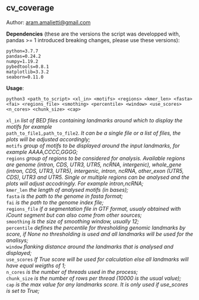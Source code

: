 ## cv_coverage
Author: aram.amalietti@gmail.com


**Dependencies** (these are the versions the script was developped with, pandas >= 1 introduced breaking changes, please use these versions):
```
python=3.7.7  
pandas=0.24.2  
numpy=1.19.2  
pybedtools=0.8.1  
matplotlib=3.3.2
seaborn=0.11.0
```
**Usage**:  
  ```
  python3 <path_to_script> <xl_in> <motifs> <regions> <kmer_len> <fasta> <fai> <regions_file> <smothing> <percentile> <window> <use_scores> <n_cores> <chunk_size> <cap>
  ```

  `xl_in` *list of BED files containing landmarks around which to display the motifs for example*  
          `path_to_file1,path_to_file2`. *It can be a single file or a list of files, the plots will be adjusted accordingly;*  
  `motifs` *group of motifs to be displayed around the input landmarks, for example AAAA,CCCC,GGGG;*  
  `regions` *group of regions to be considered for analysis. Available regions are genome (intron, CDS, UTR3, UTR5, ncRNA, intergenic), whole_gene (intron, CDS, UTR3, UTR5), intergenic, intron, ncRNA, other_exon (UTR5, CDS), UTR3 and UTR5. Single or multiple regions can be analysed and the plots will adjust accodringly. For example intron,ncRNA;*  
  `kmer_len` *the length of analysed motifs (in bases);*  
  `fasta` *is the path to the genome in fasta format;*  
  `fai` *is the path to the genome index file;*  
  `regions_file` *if a segmentation file in GTF format, usualy obtained with iCount segment but can also come from   other sources;*  
  `smoothing` *is the size of smoothing window, usually 12;*  
  `percentile` *defines the percentile for thresholding genomic landmarks by score, if None no thresholding is used and all landmarks will be used for the analisys;*  
  `window` *flanking distance around the landmarks that is analysed and displayed;*  
  `use_scores` *If True score will be used for calculation else all landmarks will have equal weigths of 1;*  
  `n_cores` *is the number of threads used in the process;*   
  `chunk_size` *is the number of rows per thread (10000 is the usual value);*  
  `cap` *is the max value for any landmarks score. It is only used if use_scores is set to True;*

  


